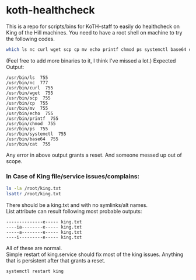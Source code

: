 # koth-healthcheck
This is a repo for scripts/bins for KoTH-staff to easily do healthcheck on King of the Hill machines.
You need to have a root shell on machine to try the following codes.


```sh
which ls nc curl wget scp cp mv echo printf chmod ps systemctl base64 cat | while read line; do echo -n "$line  "; stat -c "%a" $line; done
```  
(Feel free to add more binaries to it, I think I've missed a lot.)
Expected Output:  
```log
/usr/bin/ls  755
/usr/bin/nc  777
/usr/bin/curl  755
/usr/bin/wget  755
/usr/bin/scp  755
/usr/bin/cp  755
/usr/bin/mv  755
/usr/bin/echo  755
/usr/bin/printf  755
/usr/bin/chmod  755
/usr/bin/ps  755
/usr/bin/systemctl  755
/usr/bin/base64  755
/usr/bin/cat  755
```
Any error in above output grants a reset. And someone messed up out of scope.

### In Case of King file/service issues/complains:
```sh
ls -la /root/king.txt
lsattr /root/king.txt
```
There should be a king.txt and with no symlinks/alt names.  
List attribute can result following most probable outputs:
```log
--------------e----- king.txt
----ia--------e----- king.txt
-----a--------e----- king.txt
----i---------e----- king.txt
```
All of these are normal.   
Simple restart of king.service should fix most of the king issues. Anything that is persistent after that grants a reset.  
```sh
systemctl restart king
```
